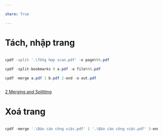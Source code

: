 ---  
share: True  
---  
# Tách, nhập trang  
```PowerShell  
cpdf -split '.\Tổng hợp scan.pdf' -o page%%%.pdf  
cpdf -split-bookmarks 0 a.pdf -o file%%%.pdf  
cpdf -merge a.pdf 1 b.pdf 2-end -o out.pdf  
```  
  
[2 Merging and Splitting](https://www.coherentpdf.com/cpdfmanual/cpdfmanualch2.html)  
  
# Xoá trang  
```PowerShell  
cpdf -merge '.\Báo cáo công việc.pdf' 1 '.\Báo cáo công việc.pdf' 3-end -o '.\Báo cáo công việc.pdf'  
```  
